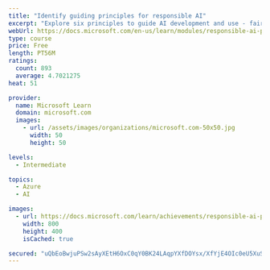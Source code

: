 ```yaml
---
title: "Identify guiding principles for responsible AI"
excerpt: "Explore six principles to guide AI development and use - fairness, reliability and safety, privacy and security, inclusiveness, transparency, and accountability"
webUrl: https://docs.microsoft.com/en-us/learn/modules/responsible-ai-principles/
type: course
price: Free
length: PT56M
ratings:
  count: 893
  average: 4.7021275
heat: 51

provider:
  name: Microsoft Learn
  domain: microsoft.com
  images:
    - url: /assets/images/organizations/microsoft.com-50x50.jpg
      width: 50
      height: 50

levels:
  - Intermediate

topics:
  - Azure
  - AI

images:
  - url: https://docs.microsoft.com/learn/achievements/responsible-ai-principles-social.png
    width: 800
    height: 400
    isCached: true

secured: "uQbEoBwjuPSw2sAyXEtH6OxC0qY0BK24LAqpYXfDOYsx/XfYjE4OIc0eU5XuSQHtC7qdjsScxjFaQcFV7dDaV6AhcPuQV1SAhHEaxotzUrO0bcGuaIjgSQEMPj4udMWauh+9c2EHZDLgItpXclTCRXbsVlhBucVvRfJD2ZgrZ7U68CRu+664bc+g7PttVKYps7Fhi/fwFYvl07WbPcKsw/rYXVE5+xF5KNS+lDHW0S94vk/Sr86SvR4ML1lopsd572bOW9UbsvOFILNz5o8IoQ7yt8gqc7XvHKVh5sw9HzwmQPuZoxRd80IFtEq6Hz++pIuN2uWpJuVJr5gI3rKNwE89ACdq1aDHZJntqqCbDWKacVw7/Bz4a61qSr6/kJLWWe5Cdt6N1NJP2mPedyMXXB1Bq+8PGGB8WEHzhGRi3uM=;wvQB5M7deBy8b2QEZuNfaw=="
---
```


